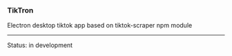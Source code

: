 ### TikTron

Electron desktop tiktok app based on tiktok-scraper npm module

---

Status: in development
